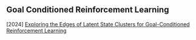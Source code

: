 ## Goal Conditioned Reinforcement Learning

[2024] [Exploring the Edges of Latent State Clusters for Goal-Conditioned Reinforcement Learning](https://arxiv.org/abs/2411.01396)